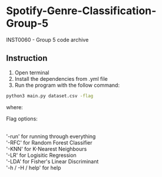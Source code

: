 # Spotify-Genre-Classification-Group-5
INST0060 - Group 5 code archive

## Instruction
1. Open terminal
2. Install the dependencies from .yml file
3. Run the program with the follow command:

```bash
python3 main.py dataset.csv -flag 
```
where: 

Flag options: 

<br>'-run' for running through everything 
<br>'-RFC' for Random Forest Classifier 
<br>'-KNN' for K-Nearest Neighbours
<br>'-LR' for Logisitic Regression
<br>'-LDA' for Fisher's Linear Discriminant
<br>'-h / -H / help' for help
